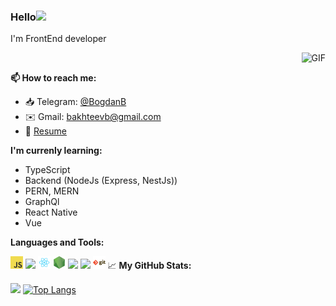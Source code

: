 ### Hello<img src="https://media.giphy.com/media/hvRJCLFzcasrR4ia7z/giphy.gif" width="25px">

I'm FrontEnd developer

<img align="right" alt="GIF" src="https://cs8.pikabu.ru/post_img/2016/04/09/9/1460216158134289433.gif"  height="420" />

<br>

**📫 How to reach me:**
- 📥 Telegram: [@BogdanB](https://t.me/Bogdan_Bakhteev)
- ✉️ Gmail: bakhteevb@gmail.com
- 📄 [Resume](https://drive.google.com/file/d/15wP_UR3pnJ0VNBwEyZSt_eGEf27pZMIj/view?usp=sharing)

**I'm currenly learning:**
- TypeScript
- Backend (NodeJs (Express, NestJs))
- PERN, MERN
- GraphQl
- React Native
- Vue

**Languages and Tools:**  

<code><img height="20" src="https://raw.githubusercontent.com/github/explore/80688e429a7d4ef2fca1e82350fe8e3517d3494d/topics/javascript/javascript.png"></code>
<code><img height="20" src="https://encrypted-tbn0.gstatic.com/images?q=tbn:ANd9GcS5JrZs7egEq8hA4CrEMvJgdNywa8k-ShYMlLKwo-UOTmFyvRos47JoE40LAQNdg6tuq5Q&usqp=CAU"></code>
<code><img height="20" src="https://raw.githubusercontent.com/github/explore/80688e429a7d4ef2fca1e82350fe8e3517d3494d/topics/react/react.png"></code>
<code><img height="20" src="https://raw.githubusercontent.com/github/explore/80688e429a7d4ef2fca1e82350fe8e3517d3494d/topics/nodejs/nodejs.png"></code>
<code><img height="20" src="https://raw.githubusercontent.com/d3v0ps/angular-nest-starter/master/apps/app/src/assets/shield.png"></code>
<code><img height="20" src="https://rhttps://iconape.com/wp-content/files/xh/64746/svg/graphql.svg"></code>
<code><img height="20" src="https://raw.githubusercontent.com/github/explore/80688e429a7d4ef2fca1e82350fe8e3517d3494d/topics/git/git.png"></code>
📈 **My GitHub Stats:**

[<img src="https://github-readme-stats.vercel.app/api?username=Bakhteev&show_icons=true&hide_border=true&theme=radical&disable_animations=false">](https://github.com/Bakhteev)
[![Top Langs](https://github-readme-stats.vercel.app/api/top-langs/?username=Bakhteev&hide_border=true&theme=radical&disable_animations=false)](https://github.com/Bakhteev)


